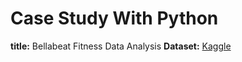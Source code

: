 # Case Study With Python

**title:** Bellabeat Fitness Data Analysis
**Dataset:** [Kaggle](https://www.kaggle.com/datasets/arashnic/fitbit)
